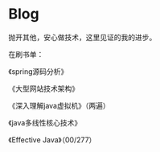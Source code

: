 # Blog
抛开其他，安心做技术，这里见证的我的进步。

在刷书单：

《spring源码分析》

《大型网站技术架构》

《深入理解java虚拟机》（两遍）

《java多线性核心技术》

《Effective Java》（00/277）
